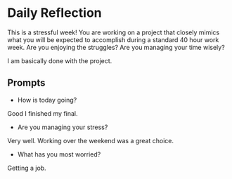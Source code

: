 # Daily Reflection
This is a stressful week! You are working on a project that closely mimics what you will be expected to accomplish during a standard 40 hour work week. Are you enjoying the struggles? Are you managing your time wisely? 

I am basically done with the project.

## Prompts
- How is today going? 

Good I finished my final.

- Are you managing your stress?

Very well. Working over the weekend was a great choice.
- What has you most worried?

Getting a job.
